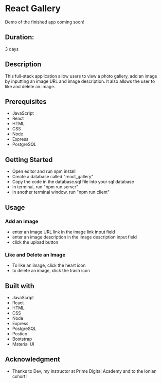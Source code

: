 # React Gallery

Demo of the finished app coming soon!

## Duration:
3 days 

## Description 
This full-stack application allow users to view a photo gallery, add an image by inputting an image URL and image description. It also allows the user to like and delete an image. 

## Prerequisites
- JavaScript 
- React
- HTML
- CSS
- Node
- Express 
- PostgreSQL 

## Getting Started 
- Open editor and run npm install
- Create a database called "react_gallery"
- Copy the code in the database.sql file into your sql database
- In terminal, run "npm run server"
- In another terminal window, run "npm run client"

## Usage 
### Add an image 
- enter an image URL link in the image link input field 
- enter an image description in the image description input field 
- click the upload button 
### Like and Delete an Image 
- To like an image, click the heart icon 
- to delete an image, click the trash icon 

## Built with 
- JavaScript 
- React
- HTML
- CSS
- Node
- Express 
- PostgreSQL 
- Postico
- Bootstrap 
- Material UI 

## Acknowledgment 
- Thanks to Dev, my instructor at Prime Digital Academy and to the Ionian cohort!